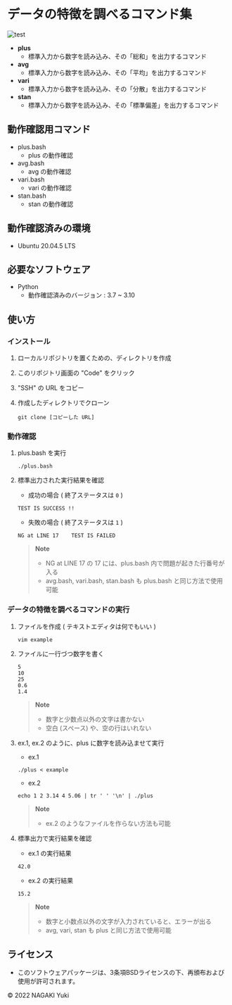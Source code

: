 # データの特徴を調べるコマンド集
![test](https://github.com/Nacky002/robosys2022/actions/workflows/test.yml/badge.svg)

* **plus**
  * 標準入力から数字を読み込み、その「総和」を出力するコマンド
* **avg**
  * 標準入力から数字を読み込み、その「平均」を出力するコマンド
* **vari**
  * 標準入力から数字を読み込み、その「分散」を出力するコマンド
* **stan**
  * 標準入力から数字を読み込み、その「標準偏差」を出力するコマンド

## 動作確認用コマンド

* plus.bash
  * plus の動作確認
* avg.bash
  * avg の動作確認
* vari.bash
  * vari の動作確認
* stan.bash
  * stan の動作確認

## 動作確認済みの環境
* Ubuntu 20.04.5 LTS

## 必要なソフトウェア
* Python
  * 動作確認済みのバージョン : 3.7 ~ 3.10

## 使い方

### インストール

1. ローカルリポジトリを置くための、ディレクトリを作成

1. このリポジトリ画面の "Code" をクリック

1. "SSH" の URL をコピー

1. 作成したディレクトリでクローン

    ```
    git clone [コピーした URL]
    ```

### 動作確認

1. plus.bash を実行

    ```
    ./plus.bash
    ```

1. 標準出力された実行結果を確認

    * 成功の場合 ( 終了ステータスは `0` )
    ```
    TEST IS SUCCESS !!
    ```

    * 失敗の場合 ( 終了ステータスは `1` )
    ```
    NG at LINE 17    TEST IS FAILED
    ```

    > **Note**
    > * NG at LINE 17 の 17 には、plus.bash 内で問題が起きた行番号が入る
    > * avg.bash, vari.bash, stan.bash も plus.bash と同じ方法で使用可能

### データの特徴を調べるコマンドの実行

1. ファイルを作成 ( テキストエディタは何でもいい )

    ```
    vim example
    ```

1. ファイルに一行づつ数字を書く

    ```
    5
    10
    25
    0.6
    1.4
    ```

    > **Note**
    > * 数字と少数点以外の文字は書かない
    > * 空白 (スペース) や、空の行はいれない

1. ex.1, ex.2 のように、plus に数字を読み込ませて実行

    * ex.1
    ```
    ./plus < example
    ```

    * ex.2
    ```
    echo 1 2 3.14 4 5.06 | tr ' ' '\n' | ./plus
    ```

    > **Note**
    > * ex.2 のようなファイルを作らない方法も可能

1. 標準出力で実行結果を確認

    * ex.1 の実行結果
    ```
    42.0
    ```

    * ex.2 の実行結果
    ```
    15.2
    ```

    > **Note**
    > * 数字と小数点以外の文字が入力されていると、エラーが出る
    > * avg, vari, stan も plus と同じ方法で使用可能

## ライセンス
* このソフトウェアパッケージは、3条項BSDライセンスの下、再頒布および使用が許可されます。

© 2022 NAGAKI Yuki
